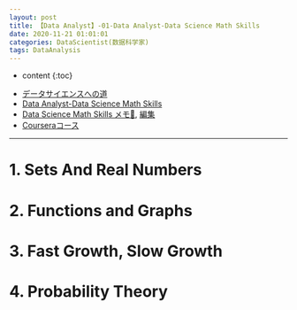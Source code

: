```yaml
---
layout: post
title: 【Data Analyst】-01-Data Analyst-Data Science Math Skills
date: 2020-11-21 01:01:01
categories: DataScientist(数据科学家)
tags: DataAnalysis
---
```

* content
{:toc}

- [データサイエンスへの道](https://docs.google.com/presentation/d/e/2PACX-1vTSMU6rSu-hkyS0swA1iAQCQLlk4yh5Zs6MMqQ5kRSsG5Ta2x2OW8BpyP-xt7wxf8YPXqNDrPJTA4jV/pub?start=false&loop=false&delayms=3000)
- [Data Analyst-Data Science Math Skills](https://docs.google.com/presentation/d/e/2PACX-1vR39lf3-ooiPeduh5dp2hn1XmMq7dPFh3rnZEI01ZM6YswjsUKvfW5fEotF-ldugJZffQ1u1_IydoXO/pub?start=false&loop=false&delayms=3000)
- [Data Science Math Skills メモ📝](https://docs.google.com/document/d/e/2PACX-1vSAm7-jwee6Zwzut_odT7pvtOXd_skFtvZ1xrx1chI0kmPFBVmlCtyzLMvkINmikwgGZhsdnWrfQLgb/pub), [編集](https://docs.google.com/document/d/1iMX7CaVu3N-LR_CIgGQlx4JExDoH4xcJyuKyaduCNds/edit#)
- [Courseraコース](https://www.coursera.org/learn/datasciencemathskills/home/welcome)

---

# 1. Sets And Real Numbers


# 2. Functions and Graphs


# 3. Fast Growth, Slow Growth


# 4. Probability Theory
